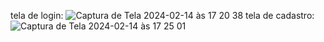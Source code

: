 tela de login:
![Captura de Tela 2024-02-14 às 17 20 38](https://github.com/IsabelaTeixeira/cadastro/assets/101847085/3af8c58d-d92b-46e5-a476-d49ace480b00)
tela de cadastro:
![Captura de Tela 2024-02-14 às 17 25 01](https://github.com/IsabelaTeixeira/cadastro/assets/101847085/b7feac5e-e0db-461c-b847-c9fe6d30b399)


